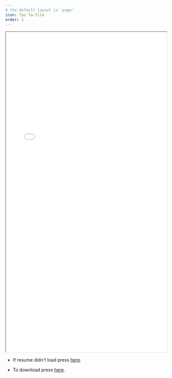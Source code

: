 ```yaml
---
# the default layout is 'page'
icon: fas fa-file
order: 1
---
```

<iframe src="/AJEPORTPDF.pdf" width="100%" height="1000px">
    </iframe>

- <p>If resume didn't load press <a href="/AJEPORTPDF.pdf">here</a>.</p>
- <p>To download press <a href='/AJEPORTPDF.pdf'>here</a>.</p>

